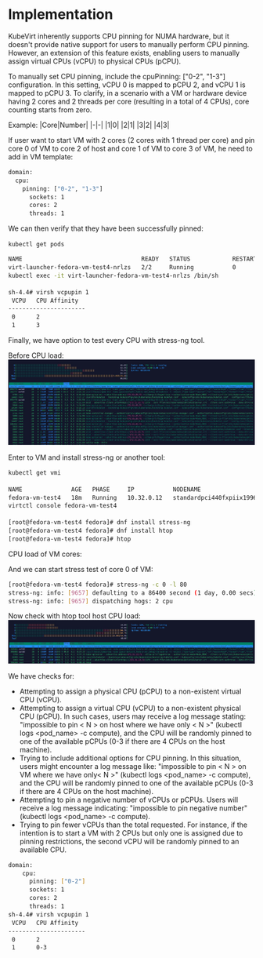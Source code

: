 # Implementation

KubeVirt inherently supports CPU pinning for NUMA hardware, but it doesn't provide native support for users to manually perform CPU pinning. However, an extension of this feature exists, enabling users to manually assign virtual CPUs (vCPU) to physical CPUs (pCPU).

To manually set CPU pinning, include the cpuPinning: ["0-2", "1-3"] configuration. In this setting, vCPU 0 is mapped to pCPU 2, and vCPU 1 is mapped to pCPU 3. To clarify, in a scenario with a VM or hardware device having 2 cores and 2 threads per core (resulting in a total of 4 CPUs), core counting starts from zero.

Example:
|Core|Number|
|-|-|
|1|0|
|2|1|
|3|2|
|4|3|

If user want to start VM with 2 cores (2 cores with 1 thread per core) and pin core 0 of VM to core 2 of host and core 1 of VM to core 3 of VM, he need to add in VM template:

```bash
domain:     
  cpu:       
    pinning: ["0-2", "1-3"]
      sockets: 1
      cores: 2
      threads: 1
```

We can then verify that they have been successfully pinned:

`kubectl get pods`

```bash
NAME                                  READY   STATUS            RESTARTS   AGE
virt-launcher-fedora-vm-test4-nrlzs   2/2     Running           0          5s
kubectl exec -it virt-launcher-fedora-vm-test4-nrlzs /bin/sh

sh-4.4# virsh vcpupin 1
 VCPU   CPU Affinity
----------------------
 0      2
 1      3
```

Finally, we have option to test every CPU with stress-ng tool.

Before CPU load:
![Alt text](/images/before_pinning.jpg)

Enter to VM and install stress-ng or another tool:

```bash
kubectl get vmi

NAME              AGE   PHASE     IP           NODENAME                               READY
fedora-vm-test4   18m   Running   10.32.0.12   standardpci440fxpiix1996525400d9e293   True
virtctl console fedora-vm-test4

[root@fedora-vm-test4 fedora]# dnf install stress-ng
[root@fedora-vm-test4 fedora]# dnf install htop
[root@fedora-vm-test4 fedora]# htop
```

 CPU load of VM cores:

And we can start stress test of core 0 of VM:

```bash
[root@fedora-vm-test4 fedora]# stress-ng -c 0 -l 80
stress-ng: info: [9657] defaulting to a 86400 second (1 day, 0.00 secs) run per stressor
stress-ng: info: [9657] dispatching hogs: 2 cpu
```

Now check with htop tool host CPU load:
![Alt text](/images/after_pinning.jpg)

We have checks for:

* Attempting to assign a physical CPU (pCPU) to a non-existent virtual CPU (vCPU).
* Attempting to assign a virtual CPU (vCPU) to a non-existent physical CPU (pCPU). In such cases, users may receive a log message stating: "impossible to pin < N > on host where we have only < N >" (kubectl logs <pod_name> -c compute), and the CPU will be randomly pinned to one of the available pCPUs (0-3 if there are 4 CPUs on the host machine).
* Trying to include additional options for CPU pinning. In this situation, users might encounter a log message like: "impossible to pin < N > on VM where we have only< N >" (kubectl logs <pod_name> -c compute), and the CPU will be randomly pinned to one of the available pCPUs (0-3 if there are 4 CPUs on the host machine).
* Attempting to pin a negative number of vCPUs or pCPUs. Users will receive a log message indicating: "impossible to pin negative number" (kubectl logs <pod_name> -c compute).
* Trying to pin fewer vCPUs than the total requested. For instance, if the intention is to start a VM with 2 CPUs but only one is assigned due to pinning restrictions, the second vCPU will be randomly pinned to an available CPU.

```bash
domain:
    cpu:
      pinning: ["0-2"]
      sockets: 1
      cores: 2
      threads: 1
sh-4.4# virsh vcpupin 1
 VCPU   CPU Affinity
----------------------
 0      2
 1      0-3
 ```
